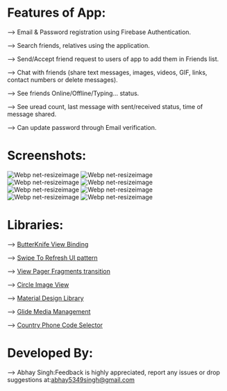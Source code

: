 # Features of App:
--> Email & Password registration using Firebase Authentication.

--> Search friends, relatives using the application.

--> Send/Accept friend request to users of app to add them in Friends list.

--> Chat with friends (share text messages, images, videos, GIF, links, contact numbers or delete messages).

--> See friends Online/Offline/Typing... status.

--> See uread count, last message with sent/received status, time of message shared.

--> Can update password through Email verification.

# Screenshots:
![Webp net-resizeimage](https://user-images.githubusercontent.com/48565759/103351923-bbd3c800-4aca-11eb-982d-fa0f965704c0.png)
![Webp net-resizeimage](https://user-images.githubusercontent.com/48565759/103352150-69df7200-4acb-11eb-98f5-83c140b2a00f.png)
![Webp net-resizeimage](https://user-images.githubusercontent.com/48565759/103352032-19681480-4acb-11eb-8290-c5cc09275002.png)
![Webp net-resizeimage](https://user-images.githubusercontent.com/48565759/103352304-e3776000-4acb-11eb-8bf4-f6e37ee1e8c2.png)
![Webp net-resizeimage](https://user-images.githubusercontent.com/48565759/103352449-4668f700-4acc-11eb-8714-adcd7e54ba42.png)
![Webp net-resizeimage](https://user-images.githubusercontent.com/48565759/103352612-a9f32480-4acc-11eb-997c-02560e8ab90c.png)
![Webp net-resizeimage](https://user-images.githubusercontent.com/48565759/103352695-f2aadd80-4acc-11eb-8bcb-0a1c1ed644ee.png)
![Webp net-resizeimage](https://user-images.githubusercontent.com/48565759/103352759-22f27c00-4acd-11eb-820c-eed62c0cba79.png)

# Libraries:
--> [ButterKnife View Binding](https://github.com/JakeWharton/butterknife)

--> [Swipe To Refresh UI pattern](https://developer.android.com/jetpack/androidx/releases/swiperefreshlayout)

--> [View Pager Fragments transition](https://developer.android.com/jetpack/androidx/releases/viewpager2)

--> [Circle Image View](https://github.com/hdodenhof/CircleImageView)

--> [Material Design Library](https://github.com/navasmdc/MaterialDesignLibrary)

--> [Glide Media Management](https://github.com/bumptech/glide)

--> [Country Phone Code Selector](https://github.com/hbb20/CountryCodePickerProject)


# Developed By:
--> Abhay Singh:Feedback is highly appreciated, report any issues or drop suggestions at:[abhay5349singh@gmail.com](mailto:abhay5349singh@gmail.com)
